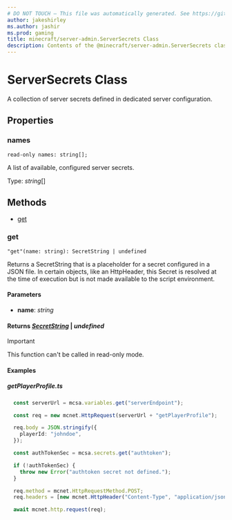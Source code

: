 ```yaml
---
# DO NOT TOUCH — This file was automatically generated. See https://github.com/mojang/minecraftapidocsgenerator to modify descriptions, examples, etc.
author: jakeshirley
ms.author: jashir
ms.prod: gaming
title: minecraft/server-admin.ServerSecrets Class
description: Contents of the @minecraft/server-admin.ServerSecrets class.
---
```

# ServerSecrets Class

A collection of server secrets defined in dedicated server configuration.

## Properties

### **names**
`read-only names: string[];`

A list of available, configured server secrets.

Type: *string*[]

## Methods
- [get](#get)

### **get**
`
"get"(name: string): SecretString | undefined
`

Returns a SecretString that is a placeholder for a secret configured in a JSON file. In certain objects, like an HttpHeader, this Secret is resolved at the time of execution but is not made available to the script environment.

#### **Parameters**
- **name**: *string*

#### **Returns** [*SecretString*](SecretString.md) | *undefined*

> [!IMPORTANT]
> This function can't be called in read-only mode.

#### Examples
##### ***getPlayerProfile.ts***
```typescript
  const serverUrl = mcsa.variables.get("serverEndpoint");

  const req = new mcnet.HttpRequest(serverUrl + "getPlayerProfile");

  req.body = JSON.stringify({
    playerId: "johndoe",
  });

  const authTokenSec = mcsa.secrets.get("authtoken");

  if (!authTokenSec) {
    throw new Error("authtoken secret not defined.");
  }

  req.method = mcnet.HttpRequestMethod.POST;
  req.headers = [new mcnet.HttpHeader("Content-Type", "application/json"), new mcnet.HttpHeader("auth", authTokenSec)];

  await mcnet.http.request(req);
```
